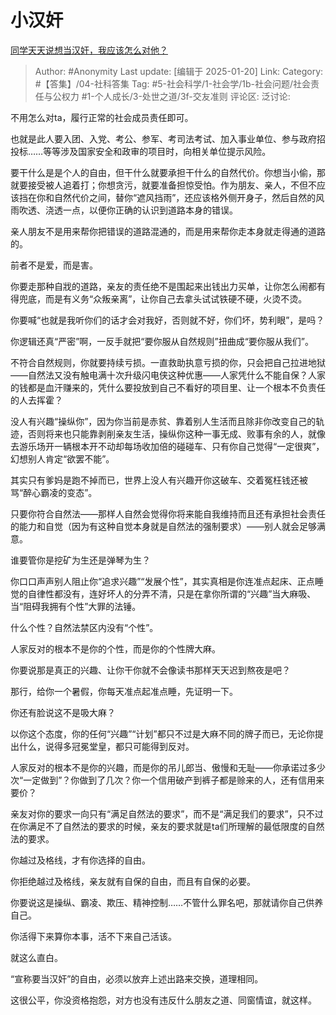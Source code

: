 # 小汉奸
[同学天天说想当汉奸，我应该怎么对他？](https://www.zhihu.com/question/41569822/answer/83019049194)

> Author: #Anonymity
> Last update: [编辑于 2025-01-20]
> Link:
> Category: #【答集】/04-社科答集
> Tag: #5-社会科学/1-社会学/1b-社会问题/社会责任与公权力 #1-个人成长/3-处世之道/3f-交友准则
> 评论区:
> 泛讨论:

不用怎么对ta，履行正常的社会成员责任即可。

也就是此人要入团、入党、考公、参军、考司法考试、加入事业单位、参与政府招投标……等等涉及国家安全和政审的项目时，向相关单位提示风险。

要干什么是是个人的自由，但干什么就要承担干什么的自然代价。你想当小偷，那就要接受被人追着打；你想贪污，就要准备担惊受怕。作为朋友、亲人，不但不应该挡在你和自然代价之间，替你“遮风挡雨”，还应该格外侧开身子，然后自然的风雨吹透、浇透一点，以便你正确的认识到道路本身的错误。

亲人朋友不是用来帮你把错误的道路混通的，而是用来帮你走本身就走得通的道路的。

前者不是爱，而是害。

你要走那种自戕的道路，亲友的责任绝不是围起来出钱出力买单，让你怎么闹都有得兜底，而是有义务“众叛亲离”，让你自己去拿头试试铁硬不硬，火烫不烫。

你要喊“也就是我听你们的话才会对我好，否则就不好，你们坏，势利眼”，是吗？

你逻辑还真“严密”啊，一反手就把“要你服从自然规则”扭曲成“要你服从我们”。

不符合自然规则，你就要持续亏损。一直救助执意亏损的你，只会把自己拉进地狱——自然法又没有触电满十次升级闪电侠这种优惠——人家凭什么不能自保？人家的钱都是血汗赚来的，凭什么要投放到自己不看好的项目里、让一个根本不负责任的人去挥霍？

没人有兴趣“操纵你”，因为你当前是赤贫、靠着别人生活而且除非你改变自己的轨迹，否则将来也只能靠剥削亲友生活，操纵你这种一事无成、败事有余的人，就像去游乐场开一辆根本开不动却每场收加倍的碰碰车、只有你自己觉得“一定很爽”，幻想别人肯定“欲罢不能”。

其实只有爹妈是跑不掉而已，世界上没人有兴趣开你这破车、交着冤枉钱还被骂“醉心霸凌的变态”。

只要你符合自然法——那样人自然会觉得你将来能自我维持而且还有承担社会责任的能力和自觉（因为有这种自觉本身就是自然法的强制要求）——别人就会足够满意。

谁要管你是挖矿为生还是弹琴为生？

你口口声声别人阻止你“追求兴趣”“发展个性”，其实真相是你连准点起床、正点睡觉的自律性都没有，连好坏人的分弄不清，只是在拿你所谓的“兴趣”当大麻吸、当“阻碍我拥有个性”大罪的法锤。

什么个性？自然法禁区内没有“个性”。

人家反对的根本不是你的个性，而是你的个性牌大麻。

你要说那是真正的兴趣、让你干你就不会像读书那样天天迟到熬夜是吧？

那行，给你一个暑假，你每天准点起准点睡，先证明一下。

你还有脸说这不是吸大麻？

以你这个态度，你的任何“兴趣”“计划”都只不过是大麻不同的牌子而已，无论你提出什么，说得多冠冕堂皇，都只可能得到反对。

人家反对的根本不是你的兴趣，而是你的吊儿郎当、傲慢和无耻——你承诺过多少次“一定做到”？你做到了几次？你一个信用破产到裤子都是赊来的人，还有信用来要价？

亲友对你的要求一向只有“满足自然法的要求”，而不是“满足我们的要求”，只不过在你满足不了自然法的要求的时候，亲友的要求就是ta们所理解的最低限度的自然法的要求。

你越过及格线，才有你选择的自由。

你拒绝越过及格线，亲友就有自保的自由，而且有自保的必要。

你要说这是操纵、霸凌、欺压、精神控制……不管什么罪名吧，那就请你自己供养自己。

你活得下来算你本事，活不下来自己活该。

就这么直白。

“宣称要当汉奸”的自由，必须以放弃上述出路来交换，道理相同。

这很公平，你没资格抱怨，对方也没有违反什么朋友之道、同窗情谊，就这样。
